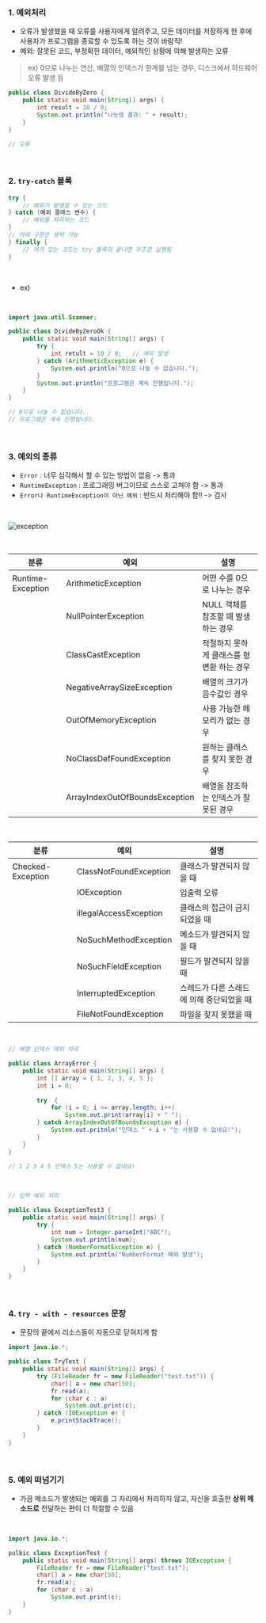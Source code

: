 ### 1.  예외처리

- 오류가 발생했을 때 오류를 사용자에게 알려주고, 모든 데이터를 저장하게 한 후에 사용자가 프로그램을 종료할 수 있도록 하는 것이 바람직!   
- 예외: 잘못된 코드, 부정확한 데이터, 예외적인 상황에 의해 발생하는 오류
> ex) 0으로 나누는 연산, 배열의 인덱스가 한계를 넘는 경우, 디스크에서 하드웨어 오류 발생 등

```java
public class DivideByZero {
    public static void main(String[] args) {
        int result = 10 / 0;
        System.out.println("나눗셈 결과: " + result);
    }
}

// 오류
```

<br>

### 2. `try-catch` 블록
```java
try {
    // 예외가 발생할 수 있는 코드
} catch (예외 클래스 변수) {
    // 예외를 처리하는 코드
}
// 아래 구문은 생략 가능
} finally {
    // 여기 있는 코드는 try 블록이 끝나면 무조건 실행됨
}
```
<br>

- ex)   

<br>

```java
import java.util.Scanner;

public class DivideByZeroOk {
    public static void main(String[] args) {
        try {
            int retult = 10 / 0;   // 예외 발생
        } catch (ArithmeticException e) {
            System.out.println("0으로 나눌 수 없습니다.");
        }
        System.out.println("프로그램은 계속 진행됩니다.");
    }
}

// 0으로 나눌 수 없습니다.
// 프로그램은 계속 진행됩니다.
``` 

<br>

### 3.  예외의 종류

- `Error` : 너무 심각해서 할 수 있는 방법이 없음 -> 통과
- `RuntimeException` : 프로그래밍 버그이므로 스스로 고쳐야 함 -> 통과
- `Error나 RuntimeException이 아닌 예외` : 반드시 처리해야 함!! -> 검사

<br>

![exception](https://img1.daumcdn.net/thumb/R1280x0/?scode=mtistory2&fname=https%3A%2F%2Fblog.kakaocdn.net%2Fdn%2FF6qF4%2FbtrU292NxwI%2Fsq3YdvgtVWK6HNSsOBOLd1%2Fimg.png)

<br>

| 분류 | 예외 | 설명 | 
| --- | --- | --- |
| Runtime-Exception | ArithmeticException | 어떤 수를 0으로 나누는 경우 |
|| NullPointerException | NULL 객체를 참조할 때 발생하는 경우 | 
|| ClassCastException | 적절하지 못하게 클래스를 형변환 하는 경우 | 
|| NegativeArraySizeException | 배열의 크기가 음수값인 경우 | 
|| OutOfMemoryException | 사용 가능한 메모리가 없는 경우 |
|| NoClassDefFoundException | 원하는 클래스를 찾지 못한 경우 | 
|| ArrayIndexOutOfBoundsException | 배열을 참조하는 인덱스가 잘못된 경우 |

<br>

| 분류 | 예외 | 설명 |
| --- | --- | --- |
| Checked-Exception | ClassNotFoundException | 클래스가 발견되지 않을 때 |
|| IOException | 입출력 오류 | 
|| illegalAccessException | 클래스의 접근이 금지되었을 때 |
|| NoSuchMethodException | 메소드가 발견되지 않을 때 |
|| NoSuchFieldException | 필드가 발견되지 않을 때 |
|| InterruptedException | 스레드가 다른 스레드에 의해 중단되었을 때 |
|| FileNotFoundException | 파일을 찾지 못했을 때 |

<br>

```java
// 배열 인덱스 예외 처리

public class ArrayError {
    public static void main(String[] args) {
        int [] array = { 1, 2, 3, 4, 5 };
        int i = 0;
        
        try  {
            for (i = 0; i <= array.length; i++)
                System.out.print(array[i] + " ");
        } catch ArrayIndexOutOfBoundsException e) {
            System.out.pritnln("인덱스 " + i + "는 사용할 수 없네요!");
        }
    }
}

// 1 2 3 4 5 인덱스 5는 사용할 수 없네요!
```

<br>

```java
// 입력 예외 처리

public class ExceptionTest3 {
    public static void main(String[] args) {
        try { 
            int num = Integer.parseInt("ABC");
            System.out.println(num);
        } catch (NumberFormatException e) {
            System.out.println("NumberFormat 예외 발생");
        }
    }
}
```

<br>

### 4.  `try - with - resources` 문장

- 문장의 끝에서 리소스들이 자동으로 닫혀지게 함   
```java
import java.io.*;

public class TryTest {
    public static void main(String[] args) {
        try (FileReader fr = new FileReader("test.txt")) {
            char[] a = new char[50];
            fr.read(a);
            for (char c : a)
                System.out.print(c);
        } catch (IOException e) {
            e.printStackTrace();
        }
    }
}
```  

<br>

### 5.  예외 떠넘기기

- 가끔 메소드가 발생되는 예외를 그 자리에서 처리하지 않고, 자신을 호출한 __상위 메소드로__ 전달하는 편이 더 적절할 수 있음   

<br>

```java
import java.io.*;

pulbic class ExceptionTest {
    public static void main(String[] args) throws IOException {
        FileReader fr = new FileReader("test.txt");
        char[] a = new char[50];
        fr.read(a);
        for (char c : a)
            System.out.print(c);
    }
}
```